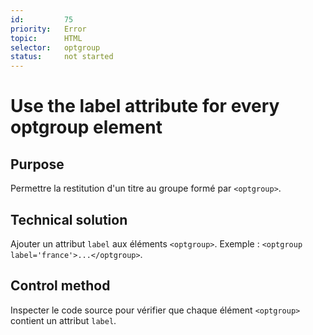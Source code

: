 ```yaml
---
id:         75
priority:   Error
topic:      HTML
selector:   optgroup
status:     not started
---
```


# Use the label attribute for every optgroup element

## Purpose

Permettre la restitution d'un titre au groupe formé par `<optgroup>`.

## Technical solution

Ajouter un attribut `label` aux éléments `<optgroup>`. Exemple : `<optgroup label='france'>...</optgroup>`.

## Control method

Inspecter le code source pour vérifier que chaque élément `<optgroup>` contient un attribut `label`.
